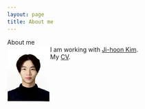 ```yaml
---
layout: page
title: About me
---
```


About me  
<img src="./minyong.jpg" height="133px" width="100px" align="left">
I am working with [Ji-hoon Kim](https://physics.snu.ac.kr/cosmo/index/index.html).  
My [CV](https://drive.google.com/file/d/1C0dDDqb3FMVIZUABtiy7OuD7w0j114uJ/view?usp=sharing).

